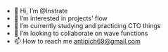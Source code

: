 - 👋 Hi, I’m @Instrate
- 👀 I’m interested in projects' flow
- 🌱 I’m currently studying and practicing CTO things
- 💞️ I’m looking to collaborate on wave functions
- 📫 How to reach me antipich69@gmail.com

<!---
Instrate/Instrate is a ✨ special ✨ repository because its `README.md` (this file) appears on your GitHub profile.
You can click the Preview link to take a look at your changes.
--->
